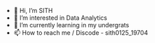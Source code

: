 - 👋 Hi, I’m SITH
- 👀 I’m interested in Data Analytics 
- 🌱 I’m currently learning in my undergrats
- 📫 How to reach me / Discode - sith0125_19704

<!---
ranaweera777/ranaweera777 is a ✨ special ✨ repository because its `README.md` (this file) appears on your GitHub profile.
You can click the Preview link to take a look at your changes.
--->
